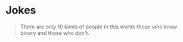 # Jokes
> There are only 10 kinds of people in this world: those who know binary and those who don't.
